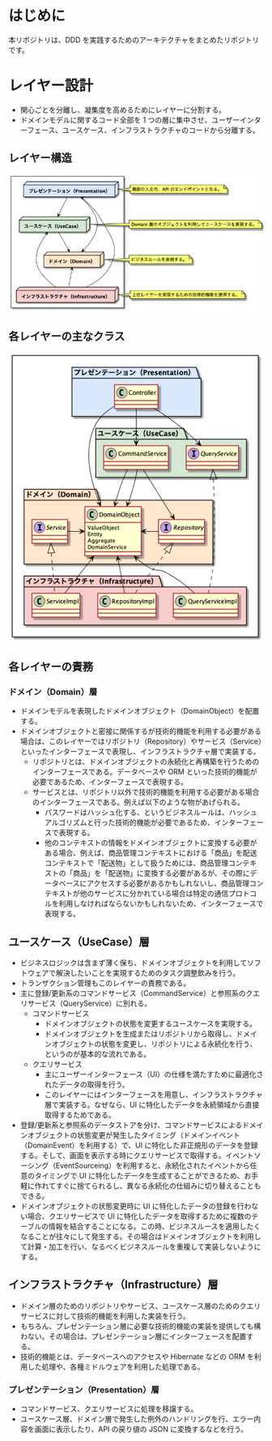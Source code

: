 # はじめに
本リポジトリは、DDD を実践するためのアーキテクチャをまとめたリポジトリです。

# レイヤー設計
- 関心ごとを分離し、凝集度を高めるためにレイヤーに分割する。
- ドメインモデルに関するコード全部を 1 つの層に集中させ、ユーザーインターフェース、ユースケース、インフラストラクチャのコードから分離する。

## レイヤー構造
![](./drawing/LayerStructure/LayerStructure.png)

## 各レイヤーの主なクラス
![](./drawing/LayerStructure_TypicalClass/LayerStructure_TypicalClass.png)

## 各レイヤーの責務
### ドメイン（Domain）層
- ドメインモデルを表現したドメインオブジェクト（DomainObject）を配置する。
- ドメインオブジェクトと密接に関係するが技術的機能を利用する必要がある場合は、このレイヤーではリポジトリ（Repository）やサービス（Service）といったインターフェースで表現し、インフラストラクチャ層で実装する。
  - リポジトリとは、ドメインオブジェクトの永続化と再構築を行うためのインターフェースである。データベースや ORM といった技術的機能が必要であるため、インターフェースで表現する。
  - サービスとは、リポジトリ以外で技術的機能を利用する必要がある場合のインターフェースである。例えば以下のような物があげられる。
    - パスワードはハッシュ化する、というビジネスルールは、ハッシュアルゴリズムと行った技術的機能が必要であるため、インターフェースで表現する。
    - 他のコンテキストの情報をドメインオブジェクトに変換する必要がある場合、例えば、商品管理コンテキストにおける「商品」を配送コンテキストで「配送物」として扱うためには、商品管理コンテキストの「商品」を「配送物」に変換する必要があるが、その際にデータベースにアクセスする必要があるかもしれないし、商品管理コンテキストが他のサービスに分かれている場合は特定の通信プロトコルを利用しなければならないかもしれないため、インターフェースで表現する。

## ユースケース（UseCase）層
- ビジネスロジックは含まず薄く保ち、ドメインオブジェクトを利用してソフトウェアで解決したいことを実現するためのタスク調整飲みを行う。
- トランザクション管理もこのレイヤーの責務である。
- 主に登録/更新系のコマンドサービス（CommandService）と参照系のクエリサービス（QueryService）に別れる。
  - コマンドサービス
    - ドメインオブジェクトの状態を変更するユースケースを実現する。
    - ドメインオブジェクトを生成またはリポジトリから取得し、ドメインオブジェクトの状態を変更し、リポジトリによる永続化を行う、というのが基本的な流れである。
  - クエリサービス
    - 主にユーザーインターフェース（UI）の仕様を満たすために最適化されたデータの取得を行う。
    - このレイヤーにはインターフェースを用意し、インフラストラクチャ層で実装する。なぜなら、UI に特化したデータを永続領域から直接取得するためである。
- 登録/更新系と参照系のデータストアを分け、コマンドサービスによるドメインオブジェクトの状態変更が発生したタイミング（ドメインイベント（DomainEvent）を利用する）で、UI に特化した非正規形のデータを登録する。そして、画面を表示する時にクエリサービスで取得する。イベントソーシング（EventSourceing）を利用すると、永続化されたイベントから任意のタイミングで UI に特化したデータを生成することができるため、お手軽に作れてすぐに捨てられるし、異なる永続化の仕組みに切り替えることもできる。
- ドメインオブジェクトの状態変更時に UI に特化したデータの登録を行わない場合、クエリサービスで UI に特化したデータを取得するために複数のテーブルの情報を結合することになる。この時、ビジネスルースを適用したくなることが往々にして発生する。その場合はドメインオブジェクトを利用して計算・加工を行い、なるべくビジネスルールを重複して実装しないようにする。

## インフラストラクチャ（Infrastructure）層
- ドメイン層のためのリポジトリやサービス、ユースケース層のためのクエリサービスに対して技術的機能を利用した実装を行う。
- もちろん、プレゼンテーション層に必要な技術的機能の実装を提供しても構わない。その場合は、プレゼンテーション層にインターフェースを配置する。
- 技術的機能とは、データベースへのアクセスや Hibernate などの ORM を利用した処理や、各種ミドルウェアを利用した処理である。

### プレゼンテーション（Presentation）層
- コマンドサービス、クエリサービスに処理を移譲する。
- ユースケース層、ドメイン層で発生した例外のハンドリングを行、エラー内容を画面に表示したり、API の戻り値の JSON に変換するなどを行う。
